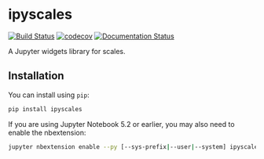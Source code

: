 
# ipyscales

[![Build Status](https://travis-ci.org/vidartf/ipyscales.svg?branch=master)](https://travis-ci.org/vidartf/ipyscales)
[![codecov](https://codecov.io/gh/vidartf/ipyscales/branch/master/graph/badge.svg)](https://codecov.io/gh/vidartf/ipyscales)
[![Documentation Status](https://readthedocs.org/projects/ipyscales/badge/?version=latest)](http://ipyscales.readthedocs.io/en/latest/?badge=latest)


A Jupyter widgets library for scales.

## Installation

You can install using `pip`:

```bash
pip install ipyscales
```

If you are using Jupyter Notebook 5.2 or earlier, you may also need to enable
the nbextension:

```bash
jupyter nbextension enable --py [--sys-prefix|--user|--system] ipyscales
```
